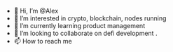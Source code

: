 - 👋 Hi, I’m @Alex
- 👀 I’m interested in crypto, blockchain, nodes running
- 🌱 I’m currently learning product management
- 💞️ I’m looking to collaborate on defi development .
- 📫 How to reach me

<!---
 is a ✨ special ✨ repository because its `README.md` (this file) appears on your GitHub profile.
You can click the Preview link to take a look at your changes.
--->
